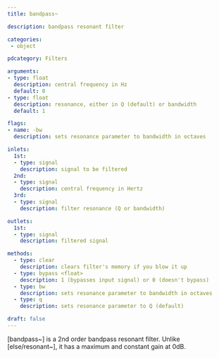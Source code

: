 ```yaml
---
title: bandpass~

description: bandpass resonant filter

categories:
 - object

pdcategory: Filters

arguments:
- type: float
  description: central frequency in Hz
  default: 0
- type: float
  description: resonance, either in Q (default) or bandwidth
  default: 1

flags:
- name: -bw
  description: sets resonance parameter to bandwidth in octaves

inlets:
  1st:
  - type: signal
    description: signal to be filtered
  2nd:
  - type: signal
    description: central frequency in Hertz
  3rd:
  - type: signal
    description: filter resonance (Q or bandwidth)

outlets:
  1st:
  - type: signal
    description: filtered signal

methods:
  - type: clear
    description: clears filter's memory if you blow it up
  - type: bypass <float>
    description: 1 (bypasses input signal) or 0 (doesn't bypass)
  - type: bw
    description: sets resonance parameter to bandwidth in octaves
  - type: q
    description: sets resonance parameter to Q (default)

draft: false
---
```


[bandpass~] is a 2nd order bandpass resonant filter. Unlike [else/resonant~], it has a maximum and constant gain at 0dB.

